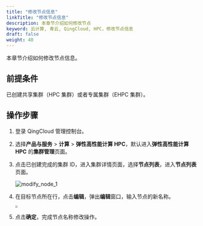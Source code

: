 ```yaml
---
title: "修改节点信息"
linkTitle: "修改节点信息"
description: 本章节介绍如何修改节点
keyword: 云计算, 青云, QingCloud, HPC，修改节点信息
draft: false
weight: 40
---
```


本章节介绍如何修改节点信息。

## 前提条件

已创建共享集群（HPC 集群）或者专属集群（EHPC 集群）。

## 操作步骤

1. 登录 QingCloud 管理控制台。

2. 选择**产品与服务** > **计算** > **弹性高性能计算 HPC**，默认进入**弹性高性能计算 HPC** 的**集群管理**页面。

3. 点击已创建完成的集群 ID，进入集群详情页面，选择**节点列表**，进入**节点列表**页面。

   ![modify_node_1](../../../_images/modify_node_1.png)

4. 在目标节点所在行，点击**编辑**，弹出**编辑**窗口，输入节点的新名称。

   <img src="../../../_images/um_edit_node_win.png" style="zoom:40%;" />

5. 点击**确定**，完成节点名称修改操作。